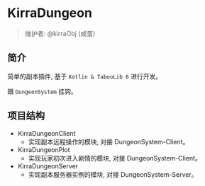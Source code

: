 # KirraDungeon

> 维护者: @kirraObj (咸蛋)

## 简介

简单的副本插件, 基于 `Kotlin & TabooLib 6` 进行开发。

跟 `DungeonSystem` 挂钩。

## 项目结构

- KirraDungeonClient
    - 实现副本远程操作的模块, 对接 DungeonSystem-Client。
- KirraDungeonPlot
    - 实现玩家初次进入剧情的模块, 对接 DungeonSystem-Client。
- KirraDungeonServer
    - 实现副本服务器实例的模块, 对接 DungeonSystem-Server。
